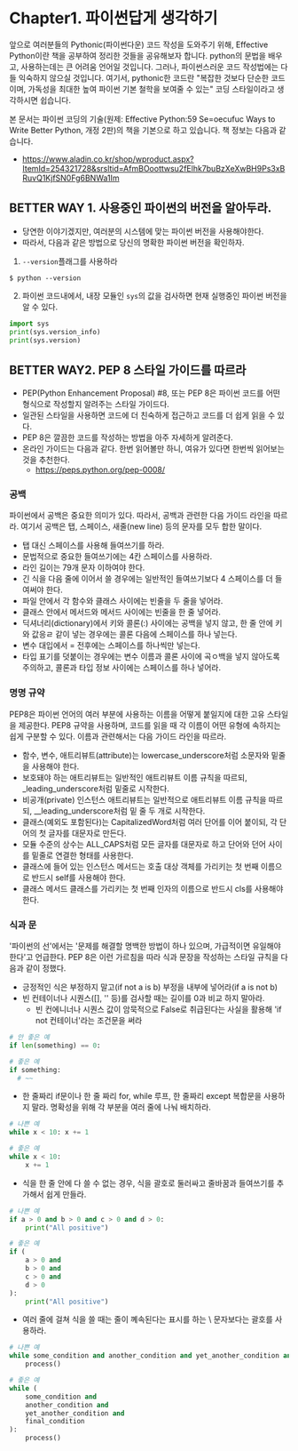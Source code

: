 # Chapter1. 파이썬답게 생각하기

앞으로 여러분들의 Pythonic(파이썬다운) 코드 작성을 도와주기 위해, Effective Python이란 책을 공부하여 정리한 것들을 공유해보자 합니다.
python의 문법을 배우고, 사용하는데는 큰 어려움 언어일 것입니다. 그러나, 파이썬스러운 코드 작성법에는 다들 익숙하지 않으실 것입니다.
여기서, pythonic한 코드란 "복잡한 것보다 단순한 코드이며, 가독성을 최대한 높여 파이썬 기본 철학을 보여줄 수 있는" 코딩 스타일이라고 생각하시면 쉽습니다.

본 문서는 파이썬 코딩의 기술(원제: Effective Python:59 Se=oecufuc Ways to Write Better Python, 개정 2판)의 책을 기본으로 하고 있습니다.
책 정보는 다음과 같습니다.
- https://www.aladin.co.kr/shop/wproduct.aspx?ItemId=254321728&srsltid=AfmBOoottwsu2fElhk7buBzXeXwBH9Ps3xBRuvQ1KjfSN0Fg6BNWa1Im

## BETTER WAY 1. 사용중인 파이썬의 버전을 알아두라.

- 당연한 이야기겠지만, 여러분의 시스템에 맞는 파이썬 버전을 사용해야한다.
- 따라서, 다음과 같은 방법으로 당신의 명확한 파이썬 버전을 확인하자.

1) `--version`플래그를 사용하라
```console
$ python --version
```

2) 파이썬 코드내에서, 내장 모듈인 `sys`의 값을 검사하면 현재 실행중인 파이썬 버전을 알 수 있다.
```python
import sys
print(sys.version_info)
print(sys.version)
```

## BETTER WAY2. PEP 8 스타일 가이드를 따르라
- PEP(Python Enhancement Proposal) #8, 또는 PEP 8은 파이썬 코드를 어떤 형식으로 작성할지 알려주는 스타일 가이드다.
- 일관된 스타일을 사용하면 코드에 더 친숙하게 접근하고 코드를 더 쉽게 읽을 수 있다.
- PEP 8은 깔끔한 코드를 작성하는 방법을 아주 자세하게 알려준다.
- 온라인 가이드는 다음과 같다. 한번 읽어볼만 하니, 여유가 있다면 한번씩 읽어보는 것을 추천한다.
  -  https://peps.python.org/pep-0008/

### 공백
파이썬에서 공백은 중요한 의미가 있다. 따라서, 공백과 관련한 다음 가이드 라인을 따르라.
여기서 공백은 탭, 스페이스, 새줄(new line) 등의 문자를 모두 합한 말이다.

- 탭 대신 스페이스를 사용해 들여쓰기를 하라.
- 문법적으로 중요한 들여쓰기에는 4칸 스페이스를 사용하라.
- 라인 길이는 79개 문자 이하여야 한다.
- 긴 식을 다음 줄에 이어서 쓸 경우에는 일반적인 들여쓰기보다 4 스페이스를 더 들여써야 한다.
- 파일 안에서 각 함수와 클래스 사이에는 빈줄을 두 줄을 넣어라.
- 클래스 안에서 메서드와 메서드 사이에는 빈줄을 한 줄 넣어라.
- 딕셔너리(dictionary)에서 키와 콜론(:) 사이에는 공백을 넣지 않고, 한 줄 안에 키와 값응ㄹ 같이 넣는 경우에는 콜론 다음에 스페이스를 하나 넣는다.
- 변수 대입에서 = 전후에는 스페이스를 하나씩만 넣는다.
- 타입 표기를 덧붙이는 경우에는 변수 이름과 콜론 사이에 곡ㅇ백을 넣지 않아도록 주의하고, 콜론과 타입 정보 사이에는 스페이스를 하나 넣어라.


### 명명 규약
PEP8은 파이썬 언어의 여러 부분에 사용하는 이름을 어떻게 붙일지에 대한 고유 스타일을 제공한다.
PEP8 규약을 사용하며, 코드를 읽을 때 각 이름이 어떤 유형에 속하지는 쉽게 구분할 수 있다.
이름과 관련해서는 다음 가이드 라인을 따르라.

- 함수, 변수, 애트리뷰트(attribute)는 lowercase_underscore처럼 소문자와 밑줄을 사용해야 한다.
- 보호돼야 하는 애트리뷰트는 일반적인 애트리뷰트 이름 규칙을 따르되, _leading_underscore처럼 밑줄로 시작한다.
- 비공개(private) 인스턴스 애트리뷰트는 일반적으로 애트리뷰트 이름 규칙을 따르되, __leading_underscore처럼 밑 줄 두 개로 시작한다.
- 클래스(예외도 포함된다)는 CapitalizedWord처럼 여러 단어를 이어 붙이되, 각 단어의 첫 글자를 대문자로 만든다.
- 모듈 수준의 상수는 ALL_CAPS처럼 모든 글자를 대문자로 하고 단어와 던어 사이를 밑줄로 연결한 형태를 사용한다.
- 클래스에 들어 있는 인스턴스 메서드는 호출 대상 객체를 가리키는 첫 번째 이름으로 반드시 self를 사용해야 한다.
- 클래스 메서드 클래스를 가리키는 첫 번째 인자의 이름으로 반드시 cls를 사용해야 한다.


### 식과 문
'파이썬의 선'에서는 '문제를 해결할 명백한 방법이 하나 있으며, 가급적이면 유일해야 한다'고 언급한다.
PEP 8은 이런 가르침을 따라 식과 문장을 작성하는 스타일 규칙을 다음과 같이 정했다.

- 긍정적인 식은 부정하지 말고(if not a is b) 부정을 내부에 넣어라(if a is not b)
- 빈 컨테이너나 시퀀스([], '' 등)를 검사할 때는 길이를 0과 비교 하지 말아라.
  - 빈 컨에니너나 시퀀스 값이 암묵적으로 False로 취급된다는 사실을 활용해 'if not 컨테이너'라는 조건문을 써라 
```python
# 안 좋은 예
if len(something) == 0:

# 좋은 예
if something:
  # ~~
```

- 한 줄짜리 if문이나 한 줄 짜리 for, while 루프, 한 줄짜리 except 복합문을 사용하지 말라. 명확성을 위해 각 부분을 여러 줄에 나눠 배치하라.
```python
# 나쁜 예
while x < 10: x += 1

# 좋은 예
while x < 10:
    x += 1
```

- 식을 한 줄 안에 다 쓸 수 없는 경우, 식을 괄호로 둘러싸고 줄바꿈과 들여쓰기를 추가해서 쉽게 만들라.
```python
# 나쁜 예
if a > 0 and b > 0 and c > 0 and d > 0: 
    print("All positive")

# 좋은 예
if (
    a > 0 and
    b > 0 and
    c > 0 and
    d > 0
):
    print("All positive")
```
- 여러 줄에 걸쳐 식을 쓸 때는 줄이 꼐속된다는 표시를 하는 \ 문자보다는 괄호를 사용하라.
```python
# 나쁜 예
while some_condition and another_condition and yet_another_condition and final_condition: \
    process()

# 좋은 예
while (
    some_condition and
    another_condition and
    yet_another_condition and
    final_condition
):
    process()
```


